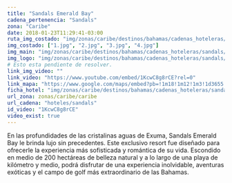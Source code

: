 ```yaml
---
title: "Sandals Emerald Bay"
cadena_pertenencia: "Sandals"
zona: "Caribe"
date: 2018-01-23T11:29:41-03:00
ruta_img_costado: "img/zonas/caribe/destinos/bahamas/cadenas_hoteleras/sandals/sandals_emerald_bay/imagenes/"
img_costado: ["1.jpg", "2.jpg", "3.jpg", "4.jpg"]
img_main: "img/zonas/caribe/destinos/bahamas/cadenas_hoteleras/sandals/sandals_emerald_bay/sandals_emerald_bay.jpg"
img_logo: "img/zonas/caribe/destinos/bahamas/cadenas_hoteleras/sandals/sandals_emerald_bay/logo_hotel/logo_sandals_emerald_bay.jpg"
# Esto esta pendiente de resolver.
link_img_video: ""
link_video: "https://www.youtube.com/embed/1KcwC8g8rCE?rel=0"
link_mapa: "https://www.google.com/maps/embed?pb=!1m18!1m12!1m3!1d3655.4814668230097!2d-75.91951038502106!3d23.622922584652347!2m3!1f0!2f0!3f0!3m2!1i1024!2i768!4f13.1!3m3!1m2!1s0x89318f6c4be395e9%3A0xcf7a84c0dbb5993d!2sSandals+Emerald+Bay!5e0!3m2!1ses!2scl!4v1516720975212"
ficha_hotel: "img/zonas/caribe/destinos/bahamas/cadenas_hoteleras/sandals/sandals_emerald_bay/sandals_emerald_bay.pdf"
url_zona: zonas/caribe/caribe
url_cadena: "hoteles/sandals"
id_video: "1KcwC8g8rCE"
video_exist: true
---
```

En las profundidades de las cristalinas aguas de Exuma, Sandals Emerald Bay le brinda lujo sin precedentes. Este exclusivo resort fue diseñado para ofrecerle la experiencia más sofisticada y romántica de su vida. Escondido en medio de 200 hectáreas de belleza natural y a lo largo de una playa de kilómetro y medio, podrá disfrutar de una experiencia inolvidable, aventuras exóticas y el campo de golf más extraordinario de las Bahamas.
